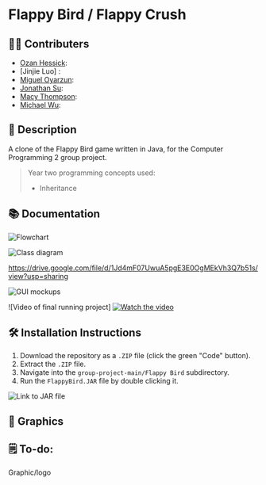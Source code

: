 # Flappy Bird / Flappy Crush
## 👨‍💻 Contributers
+ [Ozan Hessick](https://github.com/Sensxy):
+ [Jinjie Luo] :
+ [Miguel Oyarzun](https://github.com/miggyG):
+ [Jonathan Su](https://github.com/9661328):
+ [Macy Thompson](https://github.com/macythompson):
+ [Michael Wu](https://github.com/michaelxcw):

## 📝 Description

A clone of the Flappy Bird game written in Java, for the Computer Programming 2 group project.

> Year two programming concepts used:
> + Inheritance
> 



## 📚 Documentation

![Flowchart]()

![Class diagram]()

https://drive.google.com/file/d/1Jd4mF07UwuA5pgE3E0OgMEkVh3Q7b51s/view?usp=sharing

![GUI mockups]()

![Video of final running project]
[![Watch the video](https://img.youtube.com/vi/K5KAc5CoCuk/maxresdefault.jpg)](https://www.youtube.com/watch?v=K5KAc5CoCuk)

## 🛠️ Installation Instructions

1. Download the repository as a `.ZIP` file (click the green "Code" button).
2. Extract the `.ZIP` file.
3. Navigate into the `group-project-main/Flappy Bird` subdirectory.
4. Run the `FlappyBird.JAR` file by double clicking it.

![Link to JAR file]()

## 📸 Graphics

## 🗒️ To-do: 

Graphic/logo
